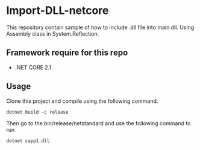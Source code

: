 # Import-DLL-netcore
This repository contain sample of how to include .dll file into main dll. Using Assembly class in System.Reflection.

## Framework require for this repo
* .NET CORE 2.1

## Usage
Clone this project and compile using the following command.
    
    dotnet build -c release

Then go to the bin/release/netstandard and use the following command to run
    
    dotnet capp1.dll
    
